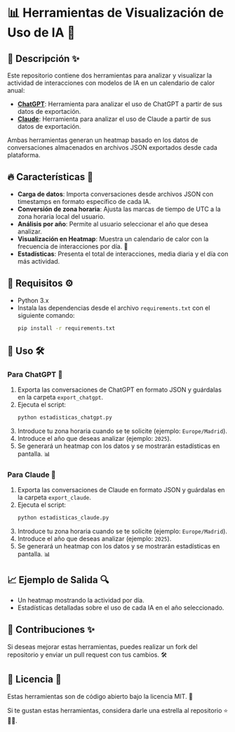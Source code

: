 # 📊 Herramientas de Visualización de Uso de IA 🚀

## 📌 Descripción ✨

Este repositorio contiene dos herramientas para analizar y visualizar la actividad de interacciones con modelos de IA en un calendario de calor anual:

- **[ChatGPT](#)**: Herramienta para analizar el uso de ChatGPT a partir de sus datos de exportación.
- **[Claude](#)**: Herramienta para analizar el uso de Claude a partir de sus datos de exportación.

Ambas herramientas generan un heatmap basado en los datos de conversaciones almacenados en archivos JSON exportados desde cada plataforma.

## 🔥 Características 📌

- **Carga de datos**: Importa conversaciones desde archivos JSON con timestamps en formato específico de cada IA.
- **Conversión de zona horaria**: Ajusta las marcas de tiempo de UTC a la zona horaria local del usuario.
- **Análisis por año**: Permite al usuario seleccionar el año que desea analizar.
- **Visualización en Heatmap**: Muestra un calendario de calor con la frecuencia de interacciones por día. 📅
- **Estadísticas**: Presenta el total de interacciones, media diaria y el día con más actividad.

## 📜 Requisitos ⚙️

- Python 3.x
- Instala las dependencias desde el archivo `requirements.txt` con el siguiente comando:
  ```sh
  pip install -r requirements.txt
  ```

## 🚀 Uso 🛠️

### Para ChatGPT 📢

1. Exporta las conversaciones de ChatGPT en formato JSON y guárdalas en la carpeta `export_chatgpt`.
2. Ejecuta el script:
   ```sh
   python estadisticas_chatgpt.py
   ```
3. Introduce tu zona horaria cuando se te solicite (ejemplo: `Europe/Madrid`).
4. Introduce el año que deseas analizar (ejemplo: `2025`).
5. Se generará un heatmap con los datos y se mostrarán estadísticas en pantalla. 📊

### Para Claude 🤖

1. Exporta las conversaciones de Claude en formato JSON y guárdalas en la carpeta `export_claude`.
2. Ejecuta el script:
   ```sh
   python estadisticas_claude.py
   ```
3. Introduce tu zona horaria cuando se te solicite (ejemplo: `Europe/Madrid`).
4. Introduce el año que deseas analizar (ejemplo: `2025`).
5. Se generará un heatmap con los datos y se mostrarán estadísticas en pantalla. 📊

## 📈 Ejemplo de Salida 🔍

- Un heatmap mostrando la actividad por día.
- Estadísticas detalladas sobre el uso de cada IA en el año seleccionado.

## 🤝 Contribuciones ✨

Si deseas mejorar estas herramientas, puedes realizar un fork del repositorio y enviar un pull request con tus cambios. 🛠️

## 📝 Licencia 📜

Estas herramientas son de código abierto bajo la licencia MIT. 📄

Si te gustan estas herramientas, considera darle una estrella al repositorio ⭐🚀✨.


